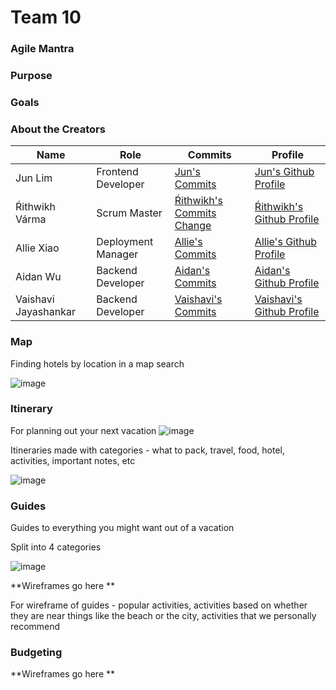# Team 10 

### Agile Mantra

### Purpose

### Goals


### About the Creators
| Name | Role | Commits | Profile |
| --- | --- | --- | --- |
| Jun Lim | Frontend Developer | [Jun's Commits](https://github.com/guapbeast/team10/commits?author=peacekeeper6) | [Jun's Github Profile](https://github.com/peacekeeper6) |
| Ŕithwikh Várma | Scrum Master | [Ŕithwikh's Commits Change](https://github.com/guapbeast/team10/commits?author=guapbeast) | [Ŕithwikh's Github Profile](https://github.com/guapbeast) |
| Allie Xiao | Deployment Manager | [Allie's Commits](https://github.com/guapbeast/team10/commits?author=xiaoa0) | [Allie's Github Profile](https://github.com/xiaoa0) |
| Aidan Wu | Backend Developer | [Aidan's Commits](https://github.com/guapbeast/team10/commits?author=aidanywu) | [Aidan's Github Profile](https://github.com/aidanywu) |
| Vaishavi Jayashankar | Backend Developer | [Vaishavi's Commits]() | [Vaishavi's Github Profile]() |


### Map 
Finding hotels by location in a map search

![image](https://user-images.githubusercontent.com/87632049/213259966-f6930bc8-300f-4c13-a8bb-38b56075df26.png)


### Itinerary 
For planning out your next vacation
![image](https://user-images.githubusercontent.com/87632049/213376031-5a649cb4-6607-40f3-b1dc-efca48842630.png)

Itineraries made with categories - what to pack, travel, food, hotel, activities, important notes, etc

![image](https://user-images.githubusercontent.com/87632049/213381073-e424f3d8-6782-45a1-9001-17eeede5585a.png)

### Guides
Guides to everything you might want out of a vacation

Split into 4 categories

![image](https://user-images.githubusercontent.com/87632049/213338186-876cabbe-9d56-4a0d-b05a-ddea4eb287fd.png)

**Wireframes go here
**

For wireframe of guides - popular activities, activities based on whether they are near things like the beach or the city, activities that we personally recommend

### Budgeting

**Wireframes go here
**
